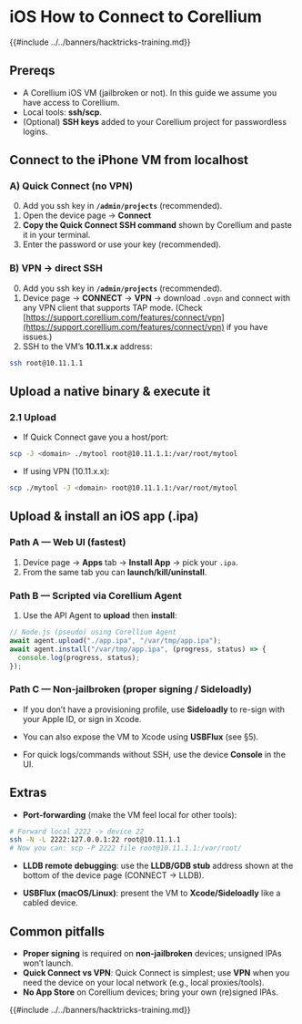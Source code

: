 # iOS How to Connect to Corellium

{{#include ../../banners/hacktricks-training.md}}

## **Prereqs**
- A Corellium iOS VM (jailbroken or not). In this guide we assume you have access to Corellium.
- Local tools: **ssh/scp**.
- (Optional) **SSH keys** added to your Corellium project for passwordless logins.


## **Connect to the iPhone VM from localhost**

### A) **Quick Connect (no VPN)**
0) Add you ssh key in **`/admin/projects`** (recommended).
1) Open the device page → **Connect**
2) **Copy the Quick Connect SSH command** shown by Corellium and paste it in your terminal.
3) Enter the password or use your key (recommended).

### B) **VPN → direct SSH**
0) Add you ssh key in **`/admin/projects`** (recommended).
1) Device page → **CONNECT** → **VPN** → download `.ovpn` and connect with any VPN client that supports TAP mode. (Check [https://support.corellium.com/features/connect/vpn](https://support.corellium.com/features/connect/vpn) if you have issues.)
2) SSH to the VM’s **10.11.x.x** address:
```bash
ssh root@10.11.1.1
```

## **Upload a native binary & execute it**

### 2.1 **Upload**
- If Quick Connect gave you a host/port:
```bash
scp -J <domain> ./mytool root@10.11.1.1:/var/root/mytool
```

- If using VPN (10.11.x.x):
```bash
scp ./mytool -J <domain> root@10.11.1.1:/var/root/mytool
```

## **Upload & install an iOS app (.ipa)**

### Path A — **Web UI (fastest)**
1) Device page → **Apps** tab → **Install App** → pick your `.ipa`.  
2) From the same tab you can **launch/kill/uninstall**.

### Path B — **Scripted via Corellium Agent**
1) Use the API Agent to **upload** then **install**:
```js
// Node.js (pseudo) using Corellium Agent
await agent.upload("./app.ipa", "/var/tmp/app.ipa");
await agent.install("/var/tmp/app.ipa", (progress, status) => {
  console.log(progress, status);
});
```

### Path C — **Non-jailbroken (proper signing / Sideloadly)**
- If you don’t have a provisioning profile, use **Sideloadly** to re-sign with your Apple ID, or sign in Xcode.  
- You can also expose the VM to Xcode using **USBFlux** (see §5).


- For quick logs/commands without SSH, use the device **Console** in the UI.

## **Extras**

- **Port-forwarding** (make the VM feel local for other tools):
```bash
# Forward local 2222 -> device 22
ssh -N -L 2222:127.0.0.1:22 root@10.11.1.1
# Now you can: scp -P 2222 file root@10.11.1.1:/var/root/
```

- **LLDB remote debugging**: use the **LLDB/GDB stub** address shown at the bottom of the device page (CONNECT → LLDB).

- **USBFlux (macOS/Linux)**: present the VM to **Xcode/Sideloadly** like a cabled device.


## **Common pitfalls**
- **Proper signing** is required on **non-jailbroken** devices; unsigned IPAs won’t launch.  
- **Quick Connect vs VPN**: Quick Connect is simplest; use **VPN** when you need the device on your local network (e.g., local proxies/tools).  
- **No App Store** on Corellium devices; bring your own (re)signed IPAs.



{{#include ../../banners/hacktricks-training.md}}
